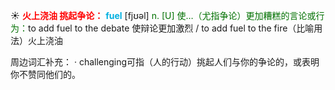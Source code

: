 ☀ <font color="red">**火上浇油 挑起争论：**</font>
<font color="sky blue">**fuel**</font> [fjʊəl] 
<font color="rgb(227, 108, 9)">n. [U] 使…（尤指争论）更加糟糕的言论或行为：</font>to add fuel to the debate 使辩论更加激烈 / to add fuel to the fire（比喻用法）火上浇油

周边词汇补充：
· challenging可指（人的行动）挑起人们与你的争论的，或表明你不赞同他们的。

